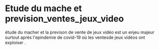 # Etude du mache et prevision_ventes_jeux_video

étude du macher et la previson de vente de jeux vidéo est un enjeu majeur surtout après l'epindemie de covid-19 où les ventesde jeux vidéos ont exploiser .
